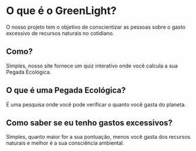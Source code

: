 # O que é o GreenLight?
O nosso projeto tem o objetivo de conscientizar as pessoas sobre o gasto excessivo de recursos naturais no cotidiano. 

## Como?
Simples, nosso site fornece um quiz interativo onde você calcula a sua Pegada Ecológica.

## O que é uma Pegada Ecológica?
É uma pesquisa onde você pode verificar o quanto você gasta do planeta.

## Como saber se eu tenho gastos excessivos?
Simples, quanto maior for a sua pontuação, menos você gasta dos recursos naturais e melhor é a sua consciência ambiental.
